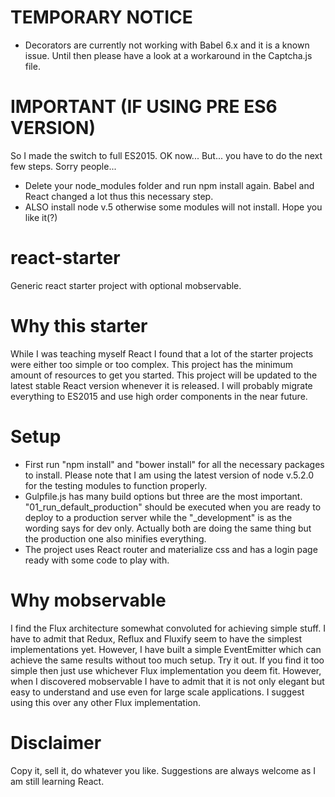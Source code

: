 # TEMPORARY NOTICE
- Decorators are currently not working with Babel 6.x and it is a known issue. Until then please have a look at 
a workaround in the Captcha.js file.

# IMPORTANT (IF USING PRE ES6 VERSION)
So I made the switch to full ES2015. OK now... But... you have to do the next few steps. Sorry people...
- Delete your node_modules folder and run npm install again. Babel and React changed a lot thus this necessary step. 
- ALSO install node v.5 otherwise some modules will not install. Hope you like it(?)

# react-starter
Generic react starter project with optional mobservable.

# Why this starter
While I was teaching myself React I found that a lot of the starter projects were either too simple or too complex.
This project has the minimum amount of resources to get you started. This project will be updated to the latest stable
React version whenever it is released. I will probably migrate everything to ES2015 and use high order components in the 
near future.

# Setup
- First run "npm install" and "bower install" for all the necessary packages to install. Please note that I am using the 
latest version of node v.5.2.0 for the testing modules to function properly.
- Gulpfile.js has many build options but three are the most important. "01_run_default_production" should be executed when you are
ready to deploy to a production server while the "_development" is as the wording says for dev only. Actually both are doing the
same thing but the production one also minifies everything.
- The project uses React router and materialize css and has a login page ready with some code to play with.

# Why mobservable
I find the Flux architecture somewhat convoluted for achieving simple stuff. I have to admit that Redux, Reflux and Fluxify seem to have
the simplest implementations yet. However, I have built a simple EventEmitter which can achieve the same results without too much
setup. Try it out. If you find it too simple then just use whichever Flux implementation you deem fit.
However, when I discovered mobservable I have to admit that it is not only elegant but easy to understand and use even for 
large scale applications. I suggest using this over any other Flux implementation.

# Disclaimer
Copy it, sell it, do whatever you like. Suggestions are always welcome as I am still learning React.
